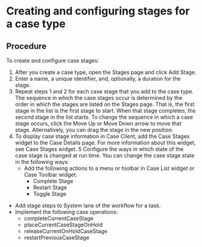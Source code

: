 # Creating and configuring stages for a case type

## Procedure

To create and configure case stages:

1. After you create a case type, open the Stages page and click
Add Stage.
2. Enter a name, a unique identifier, and, optionally, a duration for the stage.
3. Repeat steps 1 and 2 for each case stage that you add to the case type.
The sequence in which the case stages occur is determined by the order in which the stages are
listed on the Stages page. That is, the first stage in the list is the first
stage to start. When that stage completes, the second stage in the list starts. To change the
sequence in which a case stage occurs, click the Move Up or Move
Down arrow to move that stage. Alternatively, you can drag the stage in the new
position.
4. To display case stage information in Case Client, add the Case
Stages widget to the Case Details page.
For more information about this widget, see Case Stages widget.
5 Configure the ways in which state of the case stage is changed at run time. You can change the case stage state in the following ways:
    - Add the following actions to a menu or toolbar in Case List widget or Case Toolbar widget:
        - Complete Stage
        - Restart Stage
        - Toggle Stage
- Add stage steps to System lane of the workflow for a task.
- Implement the following case operations:
    - completeCurrentCaseStage
    - placeCurrentCaseStageOnHold
    - releaseCurrentOnHoldCaseStage
    - restartPreviousCaseStage